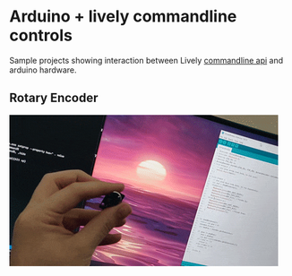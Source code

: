 # Arduino + lively commandline controls
Sample projects showing interaction between Lively [commandline api](https://github.com/rocksdanister/lively/wiki/Command-Line-Controls) and arduino hardware.

## Rotary Encoder
<img src="/resources/rotary_demo.gif" width="480" height="270"/>
